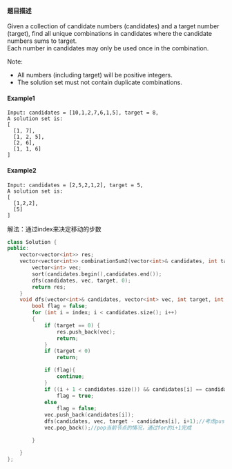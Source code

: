 #### **题目描述**
Given a collection of candidate numbers (candidates) and a target number (target), find all unique combinations in candidates where the candidate numbers sums to target.  
Each number in candidates may only be used once in the combination.  

Note:
* All numbers (including target) will be positive integers.
* The solution set must not contain duplicate combinations.
#### **Example1**
```
Input: candidates = [10,1,2,7,6,1,5], target = 8,
A solution set is:
[
  [1, 7],
  [1, 2, 5],
  [2, 6],
  [1, 1, 6]
]
```
#### **Example2**
```
Input: candidates = [2,5,2,1,2], target = 5,
A solution set is:
[
  [1,2,2],
  [5]
]
```

解法：通过index来决定移动的步数

```c++
class Solution {
public:
	vector<vector<int>> res;
	vector<vector<int>> combinationSum2(vector<int>& candidates, int target) {
		vector<int> vec;
		sort(candidates.begin(),candidates.end());
		dfs(candidates, vec, target, 0);
		return res;
	}
	void dfs(vector<int>& candidates, vector<int> vec, int target, int index) {
		bool flag = false;
		for (int i = index; i < candidates.size(); i++)
		{
			if (target == 0) {
				res.push_back(vec);
				return;
			}
			if (target < 0)
				return;

			if (flag){			
				continue;
			}
			if ((i + 1 < candidates.size()) && candidates[i] == candidates[i + 1])
				flag = true;
			else
				flag = false;
			vec.push_back(candidates[i]);
			dfs(candidates, vec, target - candidates[i], i+1);//考虑push的情况
			vec.pop_back();//pop当前节点的情况，通过for的i+1完成

		}

	}
};
```